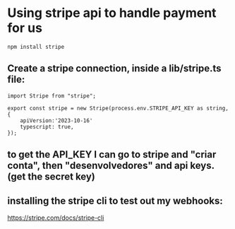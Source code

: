 # Using stripe api to handle payment for us

```
npm install stripe
```
## Create a stripe connection, inside a lib/stripe.ts file:
```
import Stripe from "stripe";

export const stripe = new Stripe(process.env.STRIPE_API_KEY as string, {
    apiVersion:'2023-10-16'
    typescript: true,
});

```
## to get the API_KEY I can go to stripe and "criar conta", then "desenvolvedores" and api keys.(get the secret key)








## installing the stripe cli to test out my webhooks:


https://stripe.com/docs/stripe-cli
